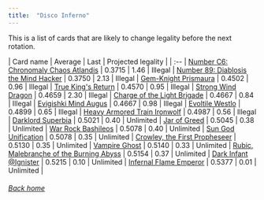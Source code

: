 ```yaml
---
title:  "Disco Inferno"
---
```


This is a list of cards that are likely to change legality before the next rotation.

| Card name | Average | Last | Projected legality |
| :-- |
[Number C6: Chronomaly Chaos Atlandis](https://db.ygoprodeck.com/card/?search=Number%20C6:%20Chronomaly%20Chaos%20Atlandis) | 0.3715 | 1.46 | Illegal |
[Number 89: Diablosis the Mind Hacker](https://db.ygoprodeck.com/card/?search=Number%2089:%20Diablosis%20the%20Mind%20Hacker) | 0.3750 | 2.13 | Illegal |
[Gem-Knight Prismaura](https://db.ygoprodeck.com/card/?search=Gem-Knight%20Prismaura) | 0.4502 | 0.96 | Illegal |
[True King's Return](https://db.ygoprodeck.com/card/?search=True%20King's%20Return) | 0.4570 | 0.95 | Illegal |
[Strong Wind Dragon](https://db.ygoprodeck.com/card/?search=Strong%20Wind%20Dragon) | 0.4659 | 2.30 | Illegal |
[Charge of the Light Brigade](https://db.ygoprodeck.com/card/?search=Charge%20of%20the%20Light%20Brigade) | 0.4667 | 0.84 | Illegal |
[Evigishki Mind Augus](https://db.ygoprodeck.com/card/?search=Evigishki%20Mind%20Augus) | 0.4667 | 0.98 | Illegal |
[Evoltile Westlo](https://db.ygoprodeck.com/card/?search=Evoltile%20Westlo) | 0.4899 | 0.65 | Illegal |
[Heavy Armored Train Ironwolf](https://db.ygoprodeck.com/card/?search=Heavy%20Armored%20Train%20Ironwolf) | 0.4987 | 0.56 | Illegal |
[Darklord Superbia](https://db.ygoprodeck.com/card/?search=Darklord%20Superbia) | 0.5021 | 0.40 | Unlimited |
[Jar of Greed](https://db.ygoprodeck.com/card/?search=Jar%20of%20Greed) | 0.5045 | 0.38 | Unlimited |
[War Rock Bashileos](https://db.ygoprodeck.com/card/?search=War%20Rock%20Bashileos) | 0.5078 | 0.40 | Unlimited |
[Sun God Unification](https://db.ygoprodeck.com/card/?search=Sun%20God%20Unification) | 0.5078 | 0.35 | Unlimited |
[Crowley, the First Propheseer](https://db.ygoprodeck.com/card/?search=Crowley,%20the%20First%20Propheseer) | 0.5130 | 0.35 | Unlimited |
[Vampire Ghost](https://db.ygoprodeck.com/card/?search=Vampire%20Ghost) | 0.5140 | 0.33 | Unlimited |
[Rubic, Malebranche of the Burning Abyss](https://db.ygoprodeck.com/card/?search=Rubic,%20Malebranche%20of%20the%20Burning%20Abyss) | 0.5154 | 0.37 | Unlimited |
[Dark Infant @Ignister](https://db.ygoprodeck.com/card/?search=Dark%20Infant%20@Ignister) | 0.5215 | 0.10 | Unlimited |
[Infernal Flame Emperor](https://db.ygoprodeck.com/card/?search=Infernal%20Flame%20Emperor) | 0.5377 | 0.01 | Unlimited |

###### [Back home](index)